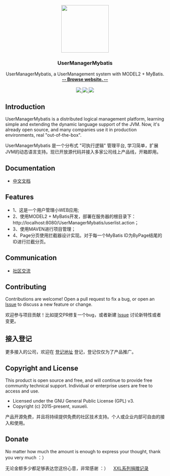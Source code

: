 <p align="center">
    <a href="http://www.gittoy.com/">
        <img src="https://avatars3.githubusercontent.com/u/18376321" width="150">
    </a>
    <h3 align="center">UserManagerMybatis</h3>
    <p align="center">
        UserManagerMybatis, a UserManagement system with MODEL2 + MyBatis.
        <br>
        <a href="http://www.gittoy.com/"><strong>-- Browse website. --</strong></a>
        <br>
        <br>
        <a href="http://www.gittoy.com/">
            <img src="https://maven-badges.herokuapp.com/maven-central/com.xuxueli/xxl-glue/badge.svg" >
        </a>
         <a href="http://www.gittoy.com/">
             <img src="https://img.shields.io/github/release/xuxueli/xxl-glue.svg" >
         </a>
         <a href="http://www.gittoy.com/">
             <img src="https://img.shields.io/badge/license-GPLv3-blue.svg" >
         </a>
    </p>    
</p>


## Introduction
UserManagerMybatis is a distributed logical management platform, learning simple and extending the dynamic language support of the JVM. 
Now, it's already open source, and many companies use it in production environments, real "out-of-the-box".

UserManagerMybatis 是一个分布式 "可执行逻辑" 管理平台, 学习简单，扩展JVM的动态语言支持。现已开放源代码并接入多家公司线上产品线，开箱即用。


## Documentation
- [中文文档](http://www.gittoy.com/)


## Features
- 1、这是一个用户管理小WEB应用;
- 2、使用MODEL2 + MyBatis开发，部署在服务器的根目录下：http://localhost:8080/UserManagerMybatis/userlist.action；
- 3、使用MAVEN进行项目管理；
- 4、Page分页使用拦截器设计实现。对于每一个MyBatis ID为ByPage结尾的ID进行拦截分页。


## Communication

- [社区交流](http://www.gittoy.com/)


## Contributing
Contributions are welcome! Open a pull request to fix a bug, or open an [Issue](https://github.com/rainoo/UserManagerMybatis/issues/) to discuss a new feature or change.

欢迎参与项目贡献！比如提交PR修复一个bug，或者新建 [Issue](https://github.com/rainoo/UserManagerMybatis/issues/) 讨论新特性或者变更。

## 接入登记
更多接入的公司，欢迎在 [登记地址](https://github.com/rainoo/UserManagerMybatis/issues/1 ) 登记，登记仅仅为了产品推广。


## Copyright and License
This product is open source and free, and will continue to provide free community technical support. Individual or enterprise users are free to access and use.

- Licensed under the GNU General Public License (GPL) v3.
- Copyright (c) 2015-present, xuxueli.

产品开源免费，并且将持续提供免费的社区技术支持。个人或企业内部可自由的接入和使用。


## Donate
No matter how much the amount is enough to express your thought, thank you very much ：）

无论金额多少都足够表达您这份心意，非常感谢 ：）    [XXL系列捐赠记录](http://www.gittoy.com/)
